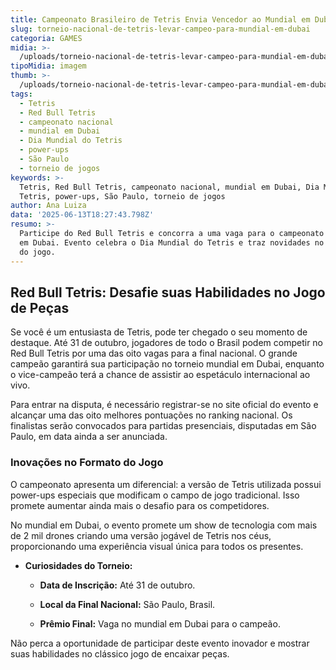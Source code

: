 ```yaml
---
title: Campeonato Brasileiro de Tetris Envia Vencedor ao Mundial em Dubai
slug: torneio-nacional-de-tetris-levar-campeo-para-mundial-em-dubai
categoria: GAMES
midia: >-
  /uploads/torneio-nacional-de-tetris-levar-campeo-para-mundial-em-dubai-thumb.png
tipoMidia: imagem
thumb: >-
  /uploads/torneio-nacional-de-tetris-levar-campeo-para-mundial-em-dubai-thumb.png
tags:
  - Tetris
  - Red Bull Tetris
  - campeonato nacional
  - mundial em Dubai
  - Dia Mundial do Tetris
  - power-ups
  - São Paulo
  - torneio de jogos
keywords: >-
  Tetris, Red Bull Tetris, campeonato nacional, mundial em Dubai, Dia Mundial do
  Tetris, power-ups, São Paulo, torneio de jogos
author: Ana Luiza
data: '2025-06-13T18:27:43.798Z'
resumo: >-
  Participe do Red Bull Tetris e concorra a uma vaga para o campeonato mundial
  em Dubai. Evento celebra o Dia Mundial do Tetris e traz novidades no formato
  do jogo.
---
```


## Red Bull Tetris: Desafie suas Habilidades no Jogo de Peças

Se você é um entusiasta de Tetris, pode ter chegado o seu momento de destaque. Até 31 de outubro, jogadores de todo o Brasil podem competir no Red Bull Tetris por uma das oito vagas para a final nacional. O grande campeão garantirá sua participação no torneio mundial em Dubai, enquanto o vice-campeão terá a chance de assistir ao espetáculo internacional ao vivo.

Para entrar na disputa, é necessário registrar-se no site oficial do evento e alcançar uma das oito melhores pontuações no ranking nacional. Os finalistas serão convocados para partidas presenciais, disputadas em São Paulo, em data ainda a ser anunciada.

### Inovações no Formato do Jogo

O campeonato apresenta um diferencial: a versão de Tetris utilizada possui power-ups especiais que modificam o campo de jogo tradicional. Isso promete aumentar ainda mais o desafio para os competidores.

No mundial em Dubai, o evento promete um show de tecnologia com mais de 2 mil drones criando uma versão jogável de Tetris nos céus, proporcionando uma experiência visual única para todos os presentes.

- **Curiosidades do Torneio:**

  - **Data de Inscrição:** Até 31 de outubro.

  - **Local da Final Nacional:** São Paulo, Brasil.

  - **Prêmio Final:** Vaga no mundial em Dubai para o campeão.

Não perca a oportunidade de participar deste evento inovador e mostrar suas habilidades no clássico jogo de encaixar peças.
